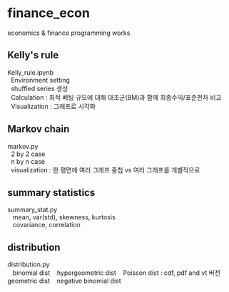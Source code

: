 # finance_econ
economics &amp; finance programming works

## Kelly's rule
Kelly_rule.ipynb \
&nbsp;&nbsp;Environment setting\
&nbsp;&nbsp;shuffled series 생성\
&nbsp;&nbsp;Calculation : 최적 베팅 규모에 대해 대조군(BM)과 함께 최종수익/표준편차 비교\
&nbsp;&nbsp;Visualization : 그래프로 시각화

## Markov chain
markov.py \
&nbsp;&nbsp;2 by 2 case \
&nbsp;&nbsp;n by n case \
&nbsp;&nbsp;visualization : 한 평면에 여러 그래프 중첩 vs 여러 그래프를 개별적으로

## summary statistics
summary_stat.py \
&nbsp;&nbsp; mean, var(std), skewness, kurtosis \
&nbsp;&nbsp; covariance, correlation


## distribution
distribution.py \
&nbsp;&nbsp; binomial dist
&nbsp;&nbsp; hypergeometric dist
&nbsp;&nbsp; Poisson dist : cdf, pdf and vt 버전
&nbsp;&nbsp; geometric dist
&nbsp;&nbsp; negative binomial dist

